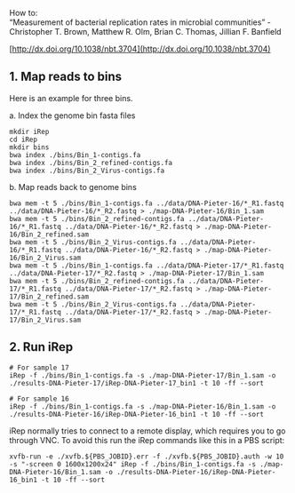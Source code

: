 How to:  
“Measurement of bacterial replication rates in microbial communities” - Christopher T. Brown, Matthew R. Olm, Brian C. Thomas, Jillian F. Banfield

[http://dx.doi.org/10.1038/nbt.3704](http://dx.doi.org/10.1038/nbt.3704)

## 1. Map reads to bins
Here is an example for three bins.

a. Index the genome bin fasta files
```
mkdir iRep
cd iRep
mkdir bins
bwa index ./bins/Bin_1-contigs.fa
bwa index ./bins/Bin_2_refined-contigs.fa
bwa index ./bins/Bin_2_Virus-contigs.fa
```
b. Map reads back to genome bins
```
bwa mem -t 5 ./bins/Bin_1-contigs.fa ../data/DNA-Pieter-16/*_R1.fastq ../data/DNA-Pieter-16/*_R2.fastq > ./map-DNA-Pieter-16/Bin_1.sam
bwa mem -t 5 ./bins/Bin_2_refined-contigs.fa ../data/DNA-Pieter-16/*_R1.fastq ../data/DNA-Pieter-16/*_R2.fastq > ./map-DNA-Pieter-16/Bin_2_refined.sam
bwa mem -t 5 ./bins/Bin_2_Virus-contigs.fa ../data/DNA-Pieter-16/*_R1.fastq ../data/DNA-Pieter-16/*_R2.fastq > ./map-DNA-Pieter-16/Bin_2_Virus.sam
bwa mem -t 5 ./bins/Bin_1-contigs.fa ../data/DNA-Pieter-17/*_R1.fastq ../data/DNA-Pieter-17/*_R2.fastq > ./map-DNA-Pieter-17/Bin_1.sam
bwa mem -t 5 ./bins/Bin_2_refined-contigs.fa ../data/DNA-Pieter-17/*_R1.fastq ../data/DNA-Pieter-17/*_R2.fastq > ./map-DNA-Pieter-17/Bin_2_refined.sam
bwa mem -t 5 ./bins/Bin_2_Virus-contigs.fa ../data/DNA-Pieter-17/*_R1.fastq ../data/DNA-Pieter-17/*_R2.fastq > ./map-DNA-Pieter-17/Bin_2_Virus.sam
```

## 2. Run iRep
```
# For sample 17
iRep -f ./bins/Bin_1-contigs.fa -s ./map-DNA-Pieter-17/Bin_1.sam -o ./results-DNA-Pieter-17/iRep-DNA-Pieter-17_bin1 -t 10 -ff --sort

# For sample 16
iRep -f ./bins/Bin_1-contigs.fa -s ./map-DNA-Pieter-16/Bin_1.sam -o ./results-DNA-Pieter-16/iRep-DNA-Pieter-16_bin1 -t 10 -ff --sort
```
iRep normally tries to connect to a remote display, which requires you to go through VNC. To avoid this run the iRep commands like this in a PBS script:

```
xvfb-run -e ./xvfb.${PBS_JOBID}.err -f ./xvfb.${PBS_JOBID}.auth -w 10 -s "-screen 0 1600x1200x24" iRep -f ./bins/Bin_1-contigs.fa -s ./map-DNA-Pieter-16/Bin_1.sam -o ./results-DNA-Pieter-16/iRep-DNA-Pieter-16_bin1 -t 10 -ff --sort
```
